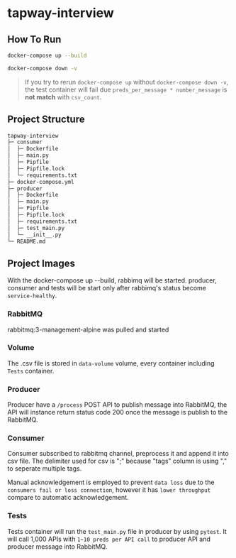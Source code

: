 # tapway-interview

## How To Run
``` bash
docker-compose up --build

docker-compose down -v
```

> If you try to rerun `docker-compose up` without `docker-compose down -v`, the test container will fail due `preds_per_message * number_message` is **not match** with `csv_count`.

## Project Structure
``` bash
tapway-interview
├─ consumer
│  ├─ Dockerfile
│  ├─ main.py
│  ├─ Pipfile
│  ├─ Pipfile.lock
│  └─ requirements.txt
├─ docker-compose.yml
├─ producer
│  ├─ Dockerfile
│  ├─ main.py
│  ├─ Pipfile
│  ├─ Pipfile.lock
│  ├─ requirements.txt
│  ├─ test_main.py
│  └─ __init__.py
└─ README.md

```

## Project Images
With the docker-compose up --build, rabbimq will be started. producer, consumer and tests will be start only after rabbimq's status become `service-healthy`.

### RabbitMQ 
rabbitmq:3-management-alpine was pulled and started

### Volume
The .csv file is stored in `data-volume` volume, every container including `Tests` container.

### Producer 
Producer have a `/process` POST API to publish message into RabbitMQ, the API will instance return status code 200 once the message is publish to the RabbitMQ.

### Consumer 
Consumer subscribed to rabbitmq channel, preprocess it and append it into csv file. The delimiter used for csv is ";" because "tags" column is using "," to seperate multiple tags.

Manual acknowledgement is employed to prevent `data loss` due to the `consumers fail or loss connection`, however it has `lower throughput` compare to automatic acknowledgement.

### Tests
Tests container will run the `test_main.py` file in producer by using `pytest`. It will call 1,000 APIs with `1~10 preds per API call` to producer API and producer message into RabbitMQ.
